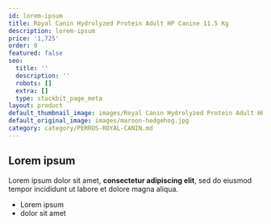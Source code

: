 ```yaml
---
id: lorem-ipsum
title: Royal Canin Hydrolyzed Protein Adult HP Canine 11.5 Kg
description: lorem-ipsum
price: '1,725'
order: 0
featured: false
seo:
  title: ''
  description: ''
  robots: []
  extra: []
  type: stackbit_page_meta
layout: product
default_thumbnail_image: images/Royal Canin Hydrolyzed Protein Adult HP Canine.jpg
default_original_image: images/maroon-hedgehog.jpg
category: category/PERROS-ROYAL-CANIN.md
---
```

## Lorem ipsum

Lorem ipsum dolor sit amet, **consectetur adipiscing elit**, sed do eiusmod tempor incididunt ut labore et dolore magna aliqua.

- Lorem ipsum
- dolor sit amet